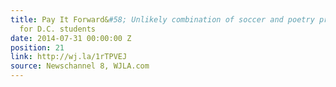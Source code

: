 ```yaml
---
title: Pay It Forward&#58; Unlikely combination of soccer and poetry proves inspiring
  for D.C. students
date: 2014-07-31 00:00:00 Z
position: 21
link: http://wj.la/1rTPVEJ
source: Newschannel 8, WJLA.com
---
```



